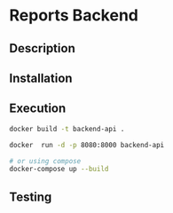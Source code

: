 # Reports Backend

## Description

## Installation

## Execution

```bash
docker build -t backend-api .

docker  run -d -p 8080:8000 backend-api

# or using compose
docker-compose up --build
```

## Testing
